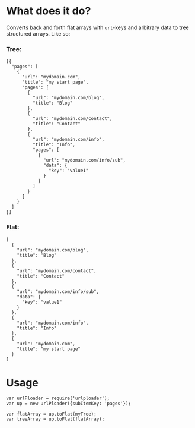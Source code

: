 # What does it do?
Converts back and forth flat arrays with `url`-keys and arbitrary data to tree structured arrays.
Like so:

### Tree:
    [{
      "pages": [
        {
          "url": "mydomain.com",
          "title": "my start page",
          "pages": [
            {
              "url": "mydomain.com/blog",
              "title": "Blog"
            },
            {
              "url": "mydomain.com/contact",
              "title": "Contact"
            },
            {
              "url": "mydomain.com/info",
              "title": "Info",
              "pages": [
                {
                  "url": "mydomain.com/info/sub",
                  "data": {
                    "key": "value1"
                  }
                }
              ]
            }
          ]
        }
      ]
    }]


### Flat:
    [
      {
        "url": "mydomain.com/blog",
        "title": "Blog"
      },
      {
        "url": "mydomain.com/contact",
        "title": "Contact"
      },
      {
        "url": "mydomain.com/info/sub",
        "data": {
          "key": "value1"
        }
      },
      {
        "url": "mydomain.com/info",
        "title": "Info"
      },
      {
        "url": "mydomain.com",
        "title": "my start page"
      }
    ]

# Usage
    var urlPloader = require('urlploader');
    var up = new urlPloader({subItemKey: 'pages'});

    var flatArray = up.toFlat(myTree);
    var treeArray = up.toFlat(flatArray);


